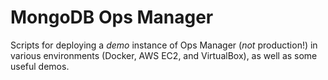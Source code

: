 # MongoDB Ops Manager

Scripts for deploying a *demo* instance of Ops Manager (*not* production!) in various environments (Docker, AWS EC2, and VirtualBox), as well as some useful demos.

